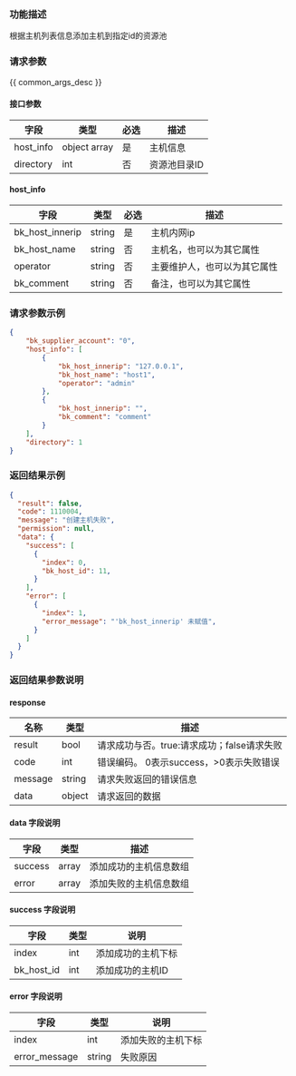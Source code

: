 ### 功能描述

根据主机列表信息添加主机到指定id的资源池

### 请求参数

{{ common_args_desc }}

#### 接口参数

| 字段                  |  类型        | 必选	 |  描述                |
|----------------------|--------------|--------|---------------------|
| host_info            | object array | 是     | 主机信息              |
| directory            | int          | 否     | 资源池目录ID           |

#### host_info
| 字段             |  类型  | 必选 |  描述                    |
|-----------------|--------|-----|-------------------------|
| bk_host_innerip | string | 是  | 主机内网ip                |
| bk_host_name    | string | 否  | 主机名，也可以为其它属性    |
| operator        | string | 否  | 主要维护人，也可以为其它属性 |
| bk_comment      | string | 否  | 备注，也可以为其它属性      |

### 请求参数示例

```json
{
    "bk_supplier_account": "0", 
    "host_info": [
        {
            "bk_host_innerip": "127.0.0.1",
            "bk_host_name": "host1",
            "operator": "admin"
        },
        {
            "bk_host_innerip": "",
            "bk_comment": "comment"
        }
    ],
    "directory": 1
}
```

### 返回结果示例

```json
{
  "result": false,
  "code": 1110004,
  "message": "创建主机失败",
  "permission": null,
  "data": {
    "success": [
      {
        "index": 0,
        "bk_host_id": 11,
      }
    ],
    "error": [
      {
        "index": 1,
        "error_message": "'bk_host_innerip' 未赋值",
      }
    ]
  }
}

```

### 返回结果参数说明

#### response

| 名称    | 类型   | 描述                                    |
| ------- | ------ | ------------------------------------- |
| result  | bool   | 请求成功与否。true:请求成功；false请求失败 |
| code    | int    | 错误编码。 0表示success，>0表示失败错误    |
| message | string | 请求失败返回的错误信息                    |
| data    | object | 请求返回的数据                           |

#### data 字段说明

| 字段     | 类型  | 描述                |
| ------- | ----- | ------------------ |
| success | array | 添加成功的主机信息数组 |
| error   | array | 添加失败的主机信息数组 |

#### success 字段说明

| 字段        | 类型 | 说明             |
| ---------- | ---- | --------------- |
| index      | int  | 添加成功的主机下标 |
| bk_host_id | int  | 添加成功的主机ID   |

#### error 字段说明

| 字段           | 类型   | 说明             |
| ------------- | ------ | --------------- |
| index         | int    | 添加失败的主机下标 |
| error_message | string | 失败原因         |
